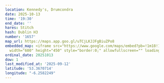 ```yaml
---
location: Kennedy's, Drumcondra
date: 2025-10-13
time: '19:30'
end_date: ''
hares: Stitch
hash: Dublin H3
number: '1657'
map_url: https://maps.app.goo.gl/uTCjLKJJFgBiuZPo8
embedded_map: <iframe src="https://www.google.com/maps/embed?pb=!1m18!1m12!1m3!1d2380.6693969691705!2d-6.258224922781842!3d53.367071372295406!2m3!1f0!2f0!3f0!3m2!1i1024!2i768!4f13.1!3m3!1m2!1s0x48670e658204c11b%3A0xe160eb7a273e8a79!2sKennedy&#39;s%20Pub!5e0!3m2!1sen!2sus!4v1757693118363!5m2!1sen!2sus"
  width="600" height="450" style="border:0;" allowfullscreen="" loading="lazy" referrerpolicy="no-referrer-when-downgrade"></iframe>
ordinal_date: 20251013
dow: 1
last_modified_at: '2025-09-12'
latitude: '53.3670714'
longitude: "-6.2582249"
---
```


